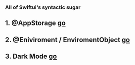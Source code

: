 ### All of Swiftui's syntactic sugar

## 1. @AppStorage [go](https://github.com/John-Mark01/learning-swift/blob/main/%40AppStorage.md)

## 2. @Eniviroment / EnviromentObject  [go](https://github.com/John-Mark01/learning-swift/blob/main/SwiftUI%20Sugar%20/Environment%20%26%20EnironmentObject.md)

## 3. Dark Mode  [go](https://github.com/John-Mark01/learning-swift/blob/main/SwiftUI%20Sugar%20/Dark%20Mode.md)

